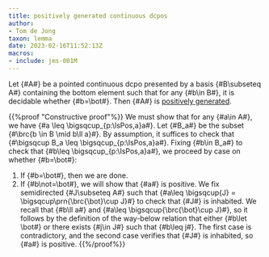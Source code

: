 ```yaml
---
title: positively generated continuous dcpos
author: 
- Tom de Jong
taxon: lemma
date: 2023-02-16T11:52:13Z
macros:
- include: jms-001M
---
```


Let {#A#} be a pointed continuous dcpo presented by a basis {#B\subseteq A#} containing the bottom element such that for any {#b\in B#}, it is decidable whether {#b=\bot#}. Then {#A#} is [positively generated](jms-0023).

{{%proof "Constructive proof"%}}
We must show that for any {#a\in A#}, we have {#a \leq \bigsqcup_{p:\IsPos\,a}a#}. Let {#B_a#} be the subset {#\brc{b \in B \mid b\ll a}#}. 
 By assumption, it suffices to check that {#\bigsqcup B_a \leq \bigsqcup_{p:\IsPos\,a}a#}. Fixing {#b\in B_a#} to check that {#b\leq \bigsqcup_{p:\IsPos\,a}a#}, we proceed by case on whether {#b=\bot#}:
 
 1. If {#b=\bot#}, then we are done.
 2. If {#b\not=\bot#}, we will show that {#a#} is positive. We fix semidirected {#J\subseteq A#} such that {#a\leq \bigsqcup{J} = \bigsqcup\prn{\brc{\bot}\cup J}#} to check that {#J#} is inhabited. We recall that {#b\ll a#} and {#a\leq \bigsqcup{\brc{\bot}\cup J}#}, so it follows by the definition of the way-below relation that either {#b\let \bot#} or there exists {#j\in J#} such that {#b\leq j#}. The first case is contradictory, and the second case verifies that {#J#} is inhabited, so {#a#} is positive.
{{%/proof%}}
